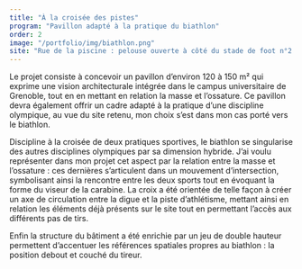 ```yaml
---
title: "À la croisée des pistes"
program: "Pavillon adapté à la pratique du biathlon"
order: 2
image: "/portfolio/img/biathlon.png"
site: "Rue de la piscine : pelouse ouverte à côté du stade de foot n°2 et de l’anneau d’athlétisme, le long des berges de l’Isère, à l’est du campus universitaire de Grenoble"
---
```

Le projet consiste à concevoir un pavillon d’environ 120 à 150 m² qui exprime une vision architecturale intégrée dans le campus universitaire de Grenoble, tout en en mettant en relation la masse et l’ossature. Ce pavillon devra également offrir un cadre adapté à la pratique d’une discipline olympique, au vue du site retenu, mon choix s’est dans mon cas porté vers le biathlon. 

Discipline à la croisée de deux pratiques sportives, le biathlon se singularise des autres disciplines olympiques par sa dimension hybride. J’ai voulu représenter dans mon projet cet aspect par la relation entre la masse et l’ossature : ces dernières s’articulent dans un mouvement d’intersection, symbolisant ainsi la rencontre entre les deux sports tout en évoquant la forme du viseur de la carabine. La croix a été orientée de telle façon à créer un axe de circulation entre la digue et la piste d’athlétisme, mettant ainsi en relation les éléments déjà présents sur le site tout en permettant l’accès aux différents pas de tirs. 

Enfin la structure du bâtiment a été enrichie par un jeu de double hauteur permettent d’accentuer les références spatiales propres au biathlon : la position debout et couché du tireur.

